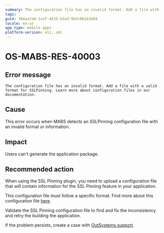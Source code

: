 ```yaml
---
summary: The configuration file has an invalid format. Add a file with a valid format for SSLPinning. Learn more about configuration files in our documentation.
tags:
guid: 304aa7a9-1cef-4535-b1ed-9b3c0b1b1b84
locale: en-us
app_type: mobile apps
platform-version: o11, odc
---
```


# OS-MABS-RES-40003

## Error message

`The configuration file has an invalid format. Add a file with a valid format for SSLPinning. Learn more about configuration files in our documentation.`

## Cause

This error occurs when MABS detects an SSLPinning configuration file with an invalid format or information.

## Impact

Users can't generate the application package.

## Recommended action

When using the SSL Pinning plugin, you need to upload a configuration file that will contain information for the SSL Pinning feature in your application.

This configuration file must follow a specific format. Find more about this configuration file [here](https://success.outsystems.com/Documentation/11/Extensibility_and_Integration/Mobile_Plugins/SSL_Pinning_Plugin#create-the-configuration-file).

Validate the SSL Pinning configuration file to find and fix the inconsistency and retry the building the application.

If the problem persists, create a case with [OutSystems support](https://www.outsystems.com/support/portal/open-support-case?ErrorCode=OS-MABS-RES-40003).
